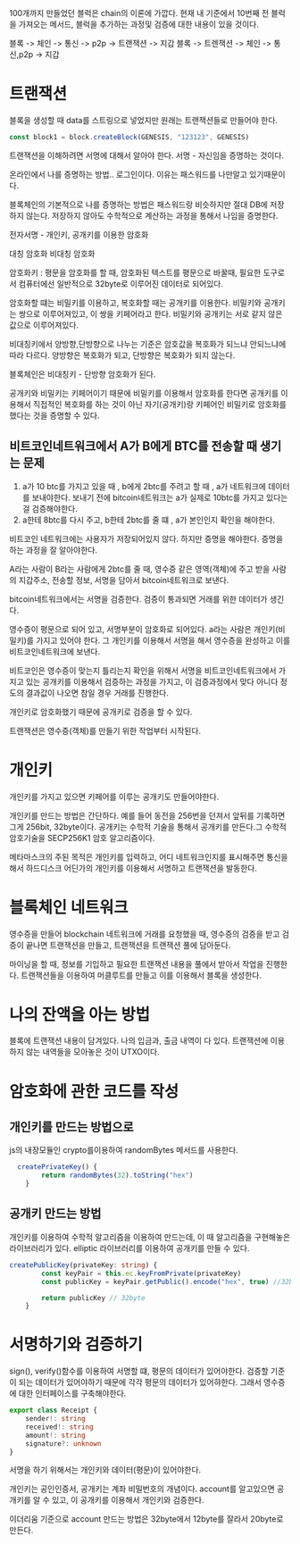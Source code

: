 100개까지 만들었던 블럭은 chain의 이론에 가깝다.
현재 내 기준에서 10번째 전 블럭을 가져오는 메서드, 블럭을 추가하는 과정및 검증에 대한 내용이 있을 것이다.

블록 -> 체인 -> 통신 -> p2p -> 트랜잭션 -> 지갑
블록 -> 트렌잭션 -> 체인 -> 통신,p2p -> 지갑

# 트랜잭션

블록을 생성할 때 data를 스트링으로 넣었지만 원래는 트랜잭션들로 만들어야 한다.

```ts
const block1 = block.createBlock(GENESIS, "123123", GENESIS)
```

트랜잭션을 이해하려면 서명에 대해서 알아야 한다.
서명 - 자신임을 증명하는 것이다.

온라인에서 나를 증명하는 방법.. 로그인이다. 이유는 패스워드를 나만알고 있기때문이다.

블록체인의 기본적으로 나를 증명하는 방법은 패스워드랑 비슷하지만 절대 DB에 저장하지 않는다.
저장하지 않아도 수학적으로 계산하는 과정을 통해서 나임을 증명한다.

전자서명 - 개인키, 공개키를 이용한 암호화

대칭 암호화
비대칭 암호화

암호화키 : 평문을 암호화를 할 때, 암호화된 텍스트를 평문으로 바꿀때, 필요한 도구로서 컴퓨터에선 일반적으로 32byte로 이루어진 데이터로 되어있다.

암호화할 떄는 비밀키를 이용하고, 복호화할 때는 공개키를 이용한다.
비밀키와 공개키는 쌍으로 이루어져있고, 이 쌍을 키페어라고 한다.
비밀키와 공개키는 서로 같지 않은 값으로 이루어져있다.

비대칭키에서 양방향,단방향으로 나누는 기준은 암호값을 복호화가 되느냐 안되느냐에 따라 다르다.
양방향은 복호화가 되고, 단방향은 복호화가 되지 않는다.

블록체인은 비대칭키 - 단방향 암호화가 된다.

공개키와 비밀키는 키페어이기 때문에 비밀키를 이용해서 암호화를 한다면 공개키를 이용해서 직접적인 복호화를 하는 것이 아닌 자기(공개키)랑 키페어인 비밀키로 암호화를 했다는 것을 증명할 수 있다.

## 비트코인네트워크에서 A가 B에게 BTC를 전송할 때 생기는 문제

1. a가 10 btc를 가지고 있을 때 , b에게 2btc를 주려고 할 때 ,
   a가 네트워크에 데이터를 보내야한다. 보내기 전에 bitcoin네트워크는 a가 실제로 10btc를 가지고 있다는 걸 검증해야한다.
2. a한테 8btc를 다시 주고, b한테 2btc를 줄 떄 , a가 본인인지 확인을 해야한다.

비트코인 네트워크에는 사용자가 저장되어있지 않다. 하지만 증명을 해야한다. 증명을 하는 과정을 잘 알아야한다.

A라는 사람이 B라는 사람에게 2btc를 줄 때, 영수증 같은 영역(객체)에 주고 받을 사람의 지갑주소, 전송할 정보, 서명을 담아서 bitcoin네트워크로 보낸다.

bitcoin네트워크에서는 서명을 검증한다. 검증이 통과되면 거래를 위한 데이터가 생긴다.

영수증이 평문으로 되어 있고, 서명부분이 암호화로 되어있다.
a라는 사람은 개인키(비밀키)를 가지고 있어야 한다. 그 개인키를 이용해서 서명을 해서 영수증을 완성하고
이를 비트코인네트워크에 보낸다.

비트코인은 영수증이 맞는지 틀리는지 확인을 위해서 서명을 비트코인네트워크에서 가지고 있는 공개키를 이용해서 검증하는 과정을 가지고, 이 검증과정에서 맞다 아니다 정도의 결과값이 나오면 참일 경우 거래를 진행한다.

개인키로 암호화했기 때문에 공개키로 검증을 할 수 있다.

트랜잭션은 영수증(객체)를 만들기 위한 작업부터 시작된다.

# 개인키

개인키를 가지고 있으면 키페어를 이루는 공개키도 만들어야한다.

개인키를 만드는 방법은 간단하다.
예를 들어 동전을 256번을 던져서 앞뒤를 기록하면 그게 256bit, 32byte이다.
공개키는 수학적 기술을 통해서 공개키를 만든다.그 수학적 암호기술을 SECP256K1 암호 알고리즘이다.

메타마스크의 주된 목적은 개인키를 입력하고, 어디 네트워크인지를 표시해주면 통신을 해서
하드디스크 어딘가의 개인키를 이용해서 서명하고 트랜잭션을 발동한다.

# 블록체인 네트워크

영수증을 만들어 blockchain 네트워크에 거래를 요청했을 때, 영수증의 검증을 받고 검증이 끝나면 트랜잭션을 만들고, 트랜잭션을 트랜잭션 풀에 담아둔다.

마이닝을 할 때, 정보를 기입하고 필요한 트랜잭션 내용을 풀에서 받아서 작업을 진행한다. 트랜잭션들을 이용하여 머클루트를 만들고 이를 이용해서 블록을 생성한다.

# 나의 잔액을 아는 방법

블록에 트랜잭션 내용이 담겨있다. 나의 입금과, 출금 내역이 다 있다.
트랜잭션에 이용하지 않는 내역들을 모아놓은 것이 UTXO이다.

# 암호화에 관한 코드를 작성

## 개인키를 만드는 방법으로

js의 내장모듈인 crypto를이용하여 randomBytes 메서드를 사용한다.

```ts
  createPrivateKey() {
        return randomBytes(32).toString("hex")
    }
```

## 공개키 만드는 방법

개인키를 이용하여 수학적 알고리즘을 이용하여 만드는데,
이 때 알고리즘을 구현해놓은 라이브러리가 있다. elliptic 라이브러리를 이용하여 공개키를 만들 수 있다.

```ts
createPublicKey(privateKey: string) {
        const keyPair = this.ec.keyFromPrivate(privateKey)
        const publicKey = keyPair.getPublic().encode("hex", true) //32byte + 1byte

        return publicKey // 32byte
    }
```

# 서명하기와 검증하기

sign(), verify()함수를 이용하여 서명할 떄, 평문의 데이터가 있어야한다.
검증할 기준이 되는 데이터가 있어야하기 때문에 각각 평문의 데이터가 있어햐한다. 그래서 영수증에 대한 인터페이스를 구축해야한다.

```ts
export class Receipt {
    sender!: string
    received!: string
    amount!: string
    signature?: unknown
}
```

서명을 하기 위해서는 개인키와 데이터(평문)이 있어야한다.

개인키는 공인인증서, 공개키는 계좌 비밀번호의 개념이다.
account를 알고있으면 공개키를 알 수 있고, 이 공개키를 이용해서 개인키와 검증한다.

이더리움 기준으로 account 만드는 방법은 32byte에서 12byte를 잘라서 20byte로 만든다.
